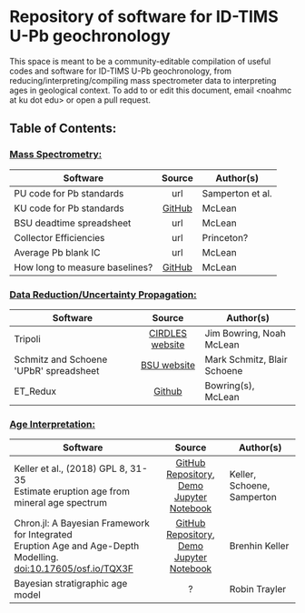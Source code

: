 # Repository of software for ID-TIMS U-Pb geochronology

This space is meant to be a community-editable compilation of useful codes and software for ID-TIMS U-Pb geochronology, from reducing/interpreting/compiling mass spectrometer data to interpreting ages in geological context.  To add to or edit this document, email \<noahmc at ku dot edu\> or open a pull request.

## Table of Contents:

### <u>Mass Spectrometry:</u>

| Software | Source | Author(s) |
|----------| :---------:| ----------|
| PU code for Pb standards | url | Samperton et al. |
| KU code for Pb standards | [GitHub](https://github.com/noahmclean/TIMSLAB/tree/master/PbStandardsAnalysis) | McLean |
| BSU deadtime spreadsheet | url | McLean |
| Collector Efficiencies | url | Princeton? |
| Average Pb blank IC | url | McLean | 
| How long to measure baselines? | [GitHub](https://www.noahmclean.org/baseline-times/) | McLean |


### <u>Data Reduction/Uncertainty Propagation:</u>

| Software | Source | Author(s) |
|----------| :---------:| ----------|
| Tripoli | [CIRDLES website](http://cirdles.org/projects/tripoli/) | Jim Bowring, Noah McLean |
| Schmitz and Schoene 'UPbR' spreadsheet | [BSU website](https://earth.boisestate.edu/isotope/labshare/data-reduction-software/) | Mark Schmitz, Blair Schoene |
| ET_Redux | [Github](https://github.com/CIRDLES/ET_Redux/releases) | Bowring(s), McLean |



### <u>Age Interpretation:</u>

| Software | Source | Author(s) |
|----------| :---------:| ----------|
| Keller et al., (2018) GPL 8, 31-35<br> Estimate eruption age from mineral age spectrum | [GitHub Repository](https://github.com/brenhinkeller/BayeZirChron.c), <br>[Demo Jupyter Notebook](https://mybinder.org/v2/gh/brenhinkeller/BayeZirChron.c/master?filepath=julia%2Fdemo.ipynb) | Keller, Schoene, Samperton |
| Chron.jl: A Bayesian Framework for Integrated <br>Eruption Age and Age-Depth Modelling. <br> [doi:10.17605/osf.io/TQX3F](https://doi.org/10.17605/osf.io/TQX3F) | [GitHub Repository](https://github.com/brenhinkeller/Chron.jl), <br>[Demo Jupyter Notebook](https://mybinder.org/v2/gh/brenhinkeller/Chron.jl/master?filepath=examples%2Fdemo.ipynb)| Brenhin Keller
| Bayesian stratigraphic age model | ? | Robin Trayler


